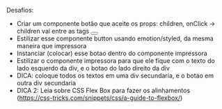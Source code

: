 Desafios:
- Criar um componente botão que aceite os props: children, onClick -> children vai entre as tags <button>
- ⁠Estilizar esse componente button usando emotion/styled, da mesma maneira que impressora
- ⁠Instanciar (colocar) esse botao dentro do componente impressora
- ⁠Estilizar o componente impressora para que ele fique com o texto do lado esquerdo da div, e o botao do lado direito da div
- ⁠DICA: coloque todos os textos em uma div secundaria, e o botao em outra div secundaria
- ⁠DICA 2: Leia sobre CSS Flex Box para fazer os alinhamentos (https://css-tricks.com/snippets/css/a-guide-to-flexbox/)